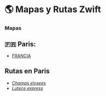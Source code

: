 # :earth_americas: Mapas y Rutas Zwift 

### Mapas

## :fr: Paris:

- [FRANCIA](https://zwiftinsider.com/paris/)

## Rutas en Paris

 * *[Champs elysees](https://zwiftinsider.com/route/champs-elysees/)*
 * *[Lutece express](https://zwiftinsider.com/route/lutece-express/)*